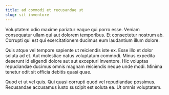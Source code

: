 ```yaml
---
title: ad commodi et recusandae ut
slug: sit inventore
---
```


Voluptatem odio maxime pariatur eaque qui porro esse. Veniam consequatur ullam qui aut dolorem temporibus. Et consectetur nostrum ab. Corrupti qui est qui exercitationem ducimus eum laudantium illum dolore.

Quis atque vel tempore sapiente ut reiciendis iste ex. Esse illo et dolor soluta ad et. Aut molestiae natus voluptatum commodi. Minus expedita deserunt id eligendi dolore aut aut excepturi inventore. Hic voluptas repudiandae ducimus omnis magnam reiciendis neque unde modi. Minima tenetur odit sit officia debitis quasi quae.

Quod et ut vel quis. Qui quasi corrupti quod vel repudiandae possimus. Recusandae accusamus iusto suscipit est soluta ea. Ut omnis voluptatem.
